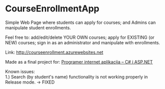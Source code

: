 # CourseEnrollmentApp
Simple Web Page where students can apply for courses; and Admins can manipulate student enrollments.

Feel free to: add/edit/delete YOUR OWN courses; apply for EXISTING (or NEW) courses; sign in as an administrator and manipulate with enrollments.

Link: <a href='http://courseenrollment.azurewebsites.net' target="_blank">http://courseenrollment.azurewebsites.net</a>

Made as a final project for: [Programer internet aplikacija – C# i ASP.NET](https://www.algebra.hr/edukacija/razvoj-aplikacija/programer-internet-aplikacija-c-i-asp-net/?gclid=EAIaIQobChMIqO_Hkrui1wIVRhbTCh03SgxBEAAYASAAEgJYHvD_BwE)

Known issues:  
1.) Search (by student's name) functionality is not working properly in Release mode. -> FIXED
